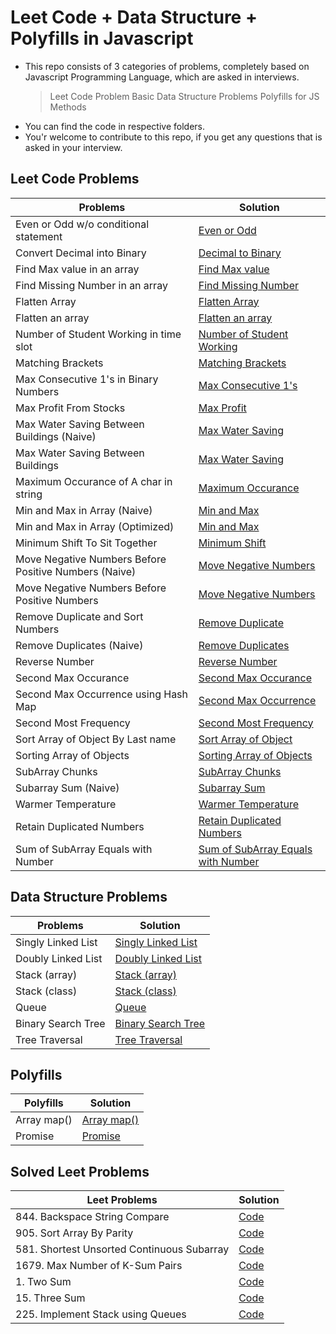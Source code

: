 # Leet Code + Data Structure + Polyfills in Javascript

- This repo consists of 3 categories of problems, completely based on Javascript Programming Language, which are asked in interviews.
  > Leet Code Problem
  > Basic Data Structure Problems
  > Polyfills for JS Methods
- You can find the code in respective folders.
- You'r welcome to contribute to this repo, if you get any questions that is asked in your interview.

## Leet Code Problems

| Problems                                              | Solution                                                                                   |
| ----------------------------------------------------- | ------------------------------------------------------------------------------------------ |
| Even or Odd w/o conditional statement                 | [Even or Odd](./code/even-or-odd-without-condition.js)                                     |
| Convert Decimal into Binary                           | [Decimal to Binary](./code/Convert-Decimal-into-Binary.js)                                 |
| Find Max value in an array                            | [Find Max value](./code/Find-Max-value-in-an-array.js)                                     |
| Find Missing Number in an array                       | [Find Missing Number](./code/Find-Missing-Number-in-an-array.js)                           |
| Flatten Array                                         | [Flatten Array](./code/Flatten-Array.js)                                                   |
| Flatten an array                                      | [Flatten an array](./code/Flatten-an-array.js)                                             |
| Number of Student Working in time slot                | [Number of Student Working](./code/MMT:-Number-of-Student-Working-in-time-slot.js)         |
| Matching Brackets                                     | [Matching Brackets](./code/Matching-Brackets.js)                                           |
| Max Consecutive 1's in Binary Numbers                 | [Max Consecutive 1's](./code/Max-Consecutive-1's-in-Binary-Numbers.js)                     |
| Max Profit From Stocks                                | [Max Profit](./code/Max-Profit-From-Stocks.js)                                             |
| Max Water Saving Between Buildings (Naive)            | [Max Water Saving](<./code/Max-Water-Saving-Between-Buildings-(Naive).js>)                 |
| Max Water Saving Between Buildings                    | [Max Water Saving](./code/Max-Water-Saving-Between-Buildings.js)                           |
| Maximum Occurance of A char in string                 | [Maximum Occurance](./code/Maximum-Occurance-of-A-char-in-string.js)                       |
| Min and Max in Array (Naive)                          | [Min and Max](<./code/Min-and-Max-in-Array-(Naive).js>)                                    |
| Min and Max in Array (Optimized)                      | [Min and Max](<./code/Min-and-Max-in-Array-(Optimized).js>)                                |
| Minimum Shift To Sit Together                         | [Minimum Shift](./code/Minimum-Shift-To-Sit-Together.js)                                   |
| Move Negative Numbers Before Positive Numbers (Naive) | [Move Negative Numbers](<./code/Move-Negative-Numbers-Before-Positive-Numbers-(Naive).js>) |
| Move Negative Numbers Before Positive Numbers         | [Move Negative Numbers](./code/Move-Negative-Numbers-Before-Positive-Numbers.js)           |
| Remove Duplicate and Sort Numbers                     | [Remove Duplicate](./code/Remove-Duplicate-and-Sort-Numbers.js)                            |
| Remove Duplicates (Naive)                             | [Remove Duplicates](<./code/Remove-Duplicates-(Naive).js>)                                 |
| Reverse Number                                        | [Reverse Number](./code/Reverse-Number.js)                                                 |
| Second Max Occurance                                  | [Second Max Occurance](./code/Second-Max-Occurance.js)                                     |
| Second Max Occurrence using Hash Map                  | [Second Max Occurrence](./code/Second-Max-Occurrence-using-Hash-Map.js)                    |
| Second Most Frequency                                 | [Second Most Frequency](./code/Second-Most-Frequency.js)                                   |
| Sort Array of Object By Last name                     | [Sort Array of Object](./code/Sort-Array-of-Object-By-Last-name.js)                        |
| Sorting Array of Objects                              | [Sorting Array of Objects](./code/Sorting-Array-of-Objects.js)                             |
| SubArray Chunks                                       | [SubArray Chunks](./code/SubArray-Chunks.js)                                               |
| Subarray Sum (Naive)                                  | [Subarray Sum](<./code/Subarray-Sum-(Naive).js>)                                           |
| Warmer Temperature                                    | [Warmer Temperature](./code/Warmer-Temperature.js)                                         |
| Retain Duplicated Numbers                             | [Retain Duplicated Numbers](./code/Retain-Duplicated-Numbers.js)                           |
| Sum of SubArray Equals with Number                    | [Sum of SubArray Equals with Number](./code/sum-of-subArray-to-a-value.js)                 |

## Data Structure Problems

| Problems           | Solution                                                        |
| ------------------ | --------------------------------------------------------------- |
| Singly Linked List | [Singly Linked List](./data-structures/1-singly-linked-list.js) |
| Doubly Linked List | [Doubly Linked List](./data-structures/2-doubly-linked-list.js) |
| Stack (array)      | [Stack (array)](./data-structures/3-stack-using-array.js)       |
| Stack (class)      | [Stack (class)](./data-structures/4-stack-using-class.js)       |
| Queue              | [Queue](./data-structures/5-queue-using-class.js)               |
| Binary Search Tree | [Binary Search Tree](./polyfills/6-binary-search-tree.js)       |
| Tree Traversal     | [Tree Traversal](./data-structures/7-tree-traversal.js)         |

## Polyfills

| Polyfills   | Solution                          |
| ----------- | --------------------------------- |
| Array map() | [Array map()](./polyfills/map.js) |
| Promise     | [Promise](./polyfills/promise.js) |

## Solved Leet Problems

| Leet Problems                              | Solution                                                       |
| ------------------------------------------ | -------------------------------------------------------------- |
| 844. Backspace String Compare              | [Code](./leet-solution/844.BackspaceStringCompare.js)          |
| 905. Sort Array By Parity                  | [Code](./leet-solution/905.SortArrayByParity.js)               |
| 581. Shortest Unsorted Continuous Subarray | [Code](./leet-solution/581.ShortestUnsortedContinuousSubarray) |
| 1679. Max Number of K-Sum Pairs            | [Code](./leet-solution/1679.MaxNumberofK-SumPairs.js)          |
| 1. Two Sum                                 | [Code](./leet-solution/1.TwoSum.js)                            |
| 15. Three Sum                              | [Code](./leet-solution/15.3Sum.js)                             |
| 225. Implement Stack using Queues          | [Code](./leet-solution/225.ImplementStackusingQueues.js)       |
